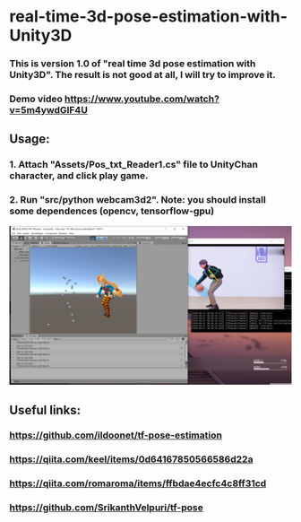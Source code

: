 # real-time-3d-pose-estimation-with-Unity3D

### This is version 1.0 of "real time 3d pose estimation with Unity3D". The result is not good at all, I will try to improve it.
### Demo video https://www.youtube.com/watch?v=5m4ywdGlF4U

## Usage: 
### 1. Attach "Assets/Pos_txt_Reader1.cs" file to UnityChan character, and click play game.
### 2. Run "src/python webcam3d2". Note: you should install some dependences (opencv, tensorflow-gpu)

<img src="version1.0 demo.png"/>

## Useful links:
### https://github.com/ildoonet/tf-pose-estimation
### https://qiita.com/keel/items/0d64167850566586d22a
### https://qiita.com/romaroma/items/ffbdae4ecfc4c8ff31cd
### https://github.com/SrikanthVelpuri/tf-pose
